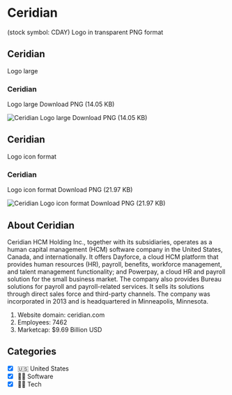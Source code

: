 # Ceridian
 (stock symbol: CDAY) Logo in transparent PNG format

## Ceridian
 Logo large

### Ceridian
 Logo large Download PNG (14.05 KB)

![Ceridian
 Logo large Download PNG (14.05 KB)](/img/orig/CDAY_BIG-eec448bb.png)

## Ceridian
 Logo icon format

### Ceridian
 Logo icon format Download PNG (21.97 KB)

![Ceridian
 Logo icon format Download PNG (21.97 KB)](/img/orig/CDAY-23780c41.png)

## About Ceridian


Ceridian HCM Holding Inc., together with its subsidiaries, operates as a human capital management (HCM) software company in the United States, Canada, and internationally. It offers Dayforce, a cloud HCM platform that provides human resources (HR), payroll, benefits, workforce management, and talent management functionality; and Powerpay, a cloud HR and payroll solution for the small business market. The company also provides Bureau solutions for payroll and payroll-related services. It sells its solutions through direct sales force and third-party channels. The company was incorporated in 2013 and is headquartered in Minneapolis, Minnesota.

1. Website domain: ceridian.com
2. Employees: 7462
3. Marketcap: $9.69 Billion USD


## Categories
- [x] 🇺🇸 United States
- [x] 👨‍💻 Software
- [x] 👩‍💻 Tech
